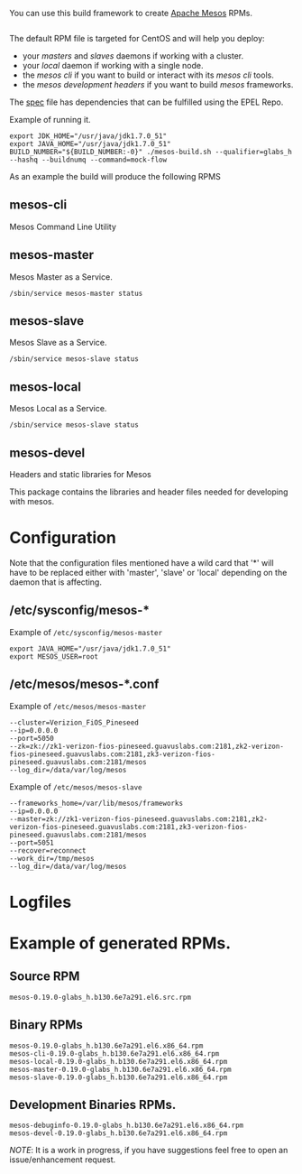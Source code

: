 You can use this build framework to create [Apache Mesos](http://mesos.apache.org/) RPMs.

```
```


The default RPM file is targeted for CentOS and will help you deploy:

* your _masters_ and _slaves_ daemons if working with a cluster.
* your _local_ daemon if working with a single node.
* the _mesos cli_ if you want to build or interact with its _mesos cli_ tools.
* the _mesos development headers_ if you want to build _mesos_ frameworks.

The [spec](spec/mesos-glabs.spec) file has dependencies that can be fulfilled using the EPEL Repo.

Example of running it.

```
export JDK_HOME="/usr/java/jdk1.7.0_51"
export JAVA_HOME="/usr/java/jdk1.7.0_51"
BUILD_NUMBER="${BUILD_NUMBER:-0}" ./mesos-build.sh --qualifier=glabs_h --hashq --buildnumq --command=mock-flow
```

As an example the build will produce the following RPMS

## mesos-cli

Mesos Command Line Utility

## mesos-master

Mesos Master as a Service.

`/sbin/service mesos-master status`


## mesos-slave

Mesos Slave as a Service.

`/sbin/service mesos-slave status`

## mesos-local

Mesos Local as a Service.

`/sbin/service mesos-slave status`
 
## mesos-devel
Headers and static libraries for Mesos

This package contains the libraries and header files needed for
developing with mesos.

# Configuration

Note that the configuration files mentioned have a wild card that '*' will have to be replaced either with 'master', 'slave' or 'local' depending on the daemon that is affecting.

## /etc/sysconfig/mesos-*

Example of `/etc/sysconfig/mesos-master`

```
export JAVA_HOME="/usr/java/jdk1.7.0_51"
export MESOS_USER=root
```
## /etc/mesos/mesos-*.conf


Example of `/etc/mesos/mesos-master`

```
--cluster=Verizion_FiOS_Pineseed
--ip=0.0.0.0
--port=5050
--zk=zk://zk1-verizon-fios-pineseed.guavuslabs.com:2181,zk2-verizon-fios-pineseed.guavuslabs.com:2181,zk3-verizon-fios-pineseed.guavuslabs.com:2181/mesos
--log_dir=/data/var/log/mesos
```

Example of `/etc/mesos/mesos-slave`

```
--frameworks_home=/var/lib/mesos/frameworks
--ip=0.0.0.0
--master=zk://zk1-verizon-fios-pineseed.guavuslabs.com:2181,zk2-verizon-fios-pineseed.guavuslabs.com:2181,zk3-verizon-fios-pineseed.guavuslabs.com:2181/mesos
--port=5051
--recover=reconnect
--work_dir=/tmp/mesos
--log_dir=/data/var/log/mesos
```


# Logfiles

# Example of generated RPMs.

## Source RPM

    mesos-0.19.0-glabs_h.b130.6e7a291.el6.src.rpm

## Binary RPMs

    mesos-0.19.0-glabs_h.b130.6e7a291.el6.x86_64.rpm
    mesos-cli-0.19.0-glabs_h.b130.6e7a291.el6.x86_64.rpm
    mesos-local-0.19.0-glabs_h.b130.6e7a291.el6.x86_64.rpm
    mesos-master-0.19.0-glabs_h.b130.6e7a291.el6.x86_64.rpm
    mesos-slave-0.19.0-glabs_h.b130.6e7a291.el6.x86_64.rpm

## Development Binaries RPMs.

    mesos-debuginfo-0.19.0-glabs_h.b130.6e7a291.el6.x86_64.rpm
    mesos-devel-0.19.0-glabs_h.b130.6e7a291.el6.x86_64.rpm


*NOTE*: It is a work in progress, if you have suggestions feel free to open an issue/enhancement request.
